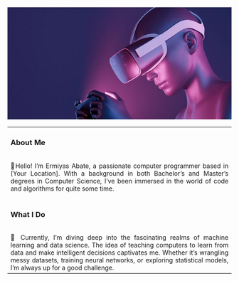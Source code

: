 <!DOCTYPE html>
<html lang="en">
<head>
    <meta charset="UTF-8">
    <meta name="viewport" content="width=device-width, initial-scale=1.0">
    <link href="https://cdn.jsdelivr.net/npm/bootstrap@5.3.3/dist/css/bootstrap.min.css" rel="stylesheet" integrity="sha384-QWTKZyjpPEjISv5WaRU9OFeRpok6YctnYmDr5pNlyT2bRjXh0JMhjY6hW+ALEwIH" crossorigin="anonymous">
</head>
<body>
<div class=".container-fluid">
<div class="row">
    <img src="vrimage.jpg" alt="Virtual Reality" style="text-align: center;">
</div>

<table style="width: 100%; text-align: justify;">
  <tbody>
    <tr>
      <td>
      <h3>About Me</h3><br>👋Hello! I’m Ermiyas Abate, a passionate computer programmer based in [Your Location]. With a background in both Bachelor’s and Master’s degrees in Computer Science, I’ve been immersed in the world of code and algorithms for quite some time.<br><br>
      <h3>What I Do</h3><br>🚀 Currently, I’m diving deep into the fascinating realms of machine learning and data science. The idea of teaching computers to learn from data and make intelligent decisions captivates me. Whether it’s wrangling messy datasets, training neural networks, or exploring statistical models, I’m always up for a good challenge.</td>
    </tr>
  </tbody>
</table>
</div>
</body>
</html>